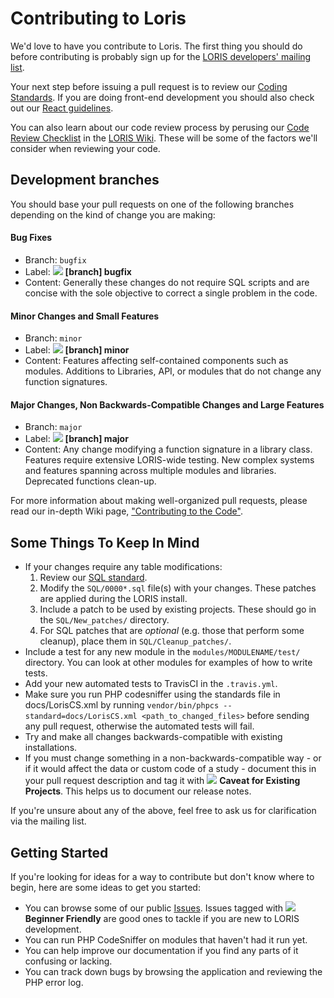 # Contributing to Loris

We'd love to have you contribute to Loris. The first thing you should do
before contributing is probably sign up for the [LORIS developers' mailing list](http://www.bic.mni.mcgill.ca/mailman/listinfo/loris-dev).

Your next step before issuing a pull request is to review our [Coding Standards](./docs/CodingStandards.md). If you are doing front-end development you should also check out our [React guidelines](./LORIS_react.README.md).

You can also learn about our code review process by perusing our [Code Review Checklist](https://github.com/aces/Loris/wiki/Code-Review-Checklist) in the [LORIS Wiki](https://github.com/aces/Loris/wiki). These will be some of the factors we'll consider when reviewing your code.

## Development branches

You should base your pull requests on one of the following branches depending on the kind of change you are making:

#### Bug Fixes
   - Branch: `bugfix`
   - Label: ![](https://via.placeholder.com/15/cc9966/000000?text=+) **[branch] bugfix**
   - Content: Generally these changes do not require SQL scripts and are concise with the sole objective to correct a single problem in the code.

#### Minor Changes and Small Features
   - Branch: `minor`
   - Label: ![](https://via.placeholder.com/15/996633/000000?text=+) **[branch] minor**
   - Content: Features affecting self-contained components such as modules. Additions to Libraries, API, or modules that do not change any function signatures. 

#### Major Changes, Non Backwards-Compatible Changes and Large Features
   - Branch: `major`
   - Label: ![](https://via.placeholder.com/15/4d3319/000000?text=+) **[branch] major**
   - Content: Any change modifying a function signature in a library class. Features require extensive LORIS-wide testing. New complex systems and features spanning across multiple modules and libraries. Deprecated functions clean-up.

For more information about making well-organized pull requests, please read our in-depth Wiki page, ["Contributing to the Code"](https://github.com/aces/Loris/wiki/Contributing-to-the-Code).


## Some Things To Keep In Mind

* If your changes require any table modifications:
    1. Review our [SQL standard](./docs/SQLModelingStandard.md).
    2. Modify the `SQL/0000*.sql` file(s) with your changes. These patches are applied during the LORIS install.
    3. Include a patch to be used by existing projects. These should go in the `SQL/New_patches/` directory. 
    4. For SQL patches that are _optional_ (e.g. those that perform some cleanup), place them in `SQL/Cleanup_patches/`.
* Include a test for any new module in the `modules/MODULENAME/test/`
  directory. You can look at other modules for examples of how to write tests.
* Add your new automated tests to TravisCI in the `.travis.yml`. 
* Make sure you run PHP codesniffer using the standards file in docs/LorisCS.xml by running `vendor/bin/phpcs --standard=docs/LorisCS.xml <path_to_changed_files>` before sending any pull request, otherwise the automated tests will fail.
* Try and make all changes backwards-compatible with existing installations. 
* If you must change something in a non-backwards-compatible way - or if it would affect the data or custom code of a study - document this in your pull request description and
  tag it with ![](https://via.placeholder.com/15/d4c5f9/000000?text=+) **Caveat for Existing Projects**. This helps us to document our release notes. 
  
If you're unsure about any of the above, feel free to ask us for clarification via the mailing list. 

## Getting Started

If you're looking for ideas for a way to contribute but don't know where to begin, here are some ideas to get you started:

* You can browse some of our public [Issues](https://github.com/aces/Loris/issues). Issues tagged with ![](https://via.placeholder.com/15/0e8a16/000000?text=+) **Beginner Friendly** are good ones to tackle if you are new to LORIS development.
* You can run PHP CodeSniffer on modules that haven't had it run yet.
* You can help improve our documentation if you find any parts of it confusing or
  lacking.
* You can track down bugs by browsing the application and reviewing the PHP error log.
